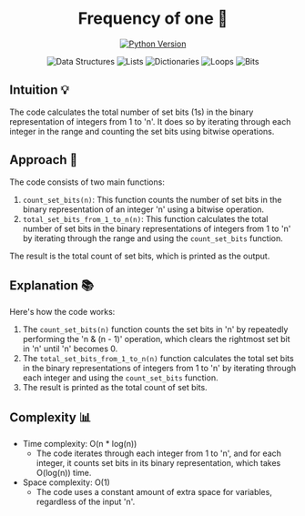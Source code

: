 
<h1 align="center">
Frequency of one 📝
</h1>

<p align="center">
  <a href="https://www.python.org/downloads/release/python-380/">
    <img src="https://img.shields.io/badge/Python-3.8%2B-blue" alt="Python Version">
  </a>
</p>
<p align="center">
  <img src="https://img.shields.io/badge/-Data%20Structures-lightgrey" alt="Data Structures">
  <img src="https://img.shields.io/badge/-Lists-brightgreen" alt="Lists">
  <img src="https://img.shields.io/badge/-Dictionaries-orange" alt="Dictionaries">
  <img src="https://img.shields.io/badge/-Loops-blue" alt="Loops">
  <img src="https://img.shields.io/badge/-Bits-purple" alt="Bits">
</p>



## Intuition 💡
<!-- Describe your first thoughts on how to solve this problem. -->
The code calculates the total number of set bits (1s) in the binary representation of integers from 1 to 'n'. It does so by iterating through each integer in the range and counting the set bits using bitwise operations.

## Approach 🚀
<!-- Describe your approach to solving the problem. -->
The code consists of two main functions:
1. `count_set_bits(n)`: This function counts the number of set bits in the binary representation of an integer 'n' using a bitwise operation.
2. `total_set_bits_from_1_to_n(n)`: This function calculates the total number of set bits in the binary representations of integers from 1 to 'n' by iterating through the range and using the `count_set_bits` function.

The result is the total count of set bits, which is printed as the output.

## Explanation 📚
<!-- Describe your explanation in short with steps. -->
Here's how the code works:
1. The `count_set_bits(n)` function counts the set bits in 'n' by repeatedly performing the 'n & (n - 1)' operation, which clears the rightmost set bit in 'n' until 'n' becomes 0.
2. The `total_set_bits_from_1_to_n(n)` function calculates the total set bits in the binary representations of integers from 1 to 'n' by iterating through each integer and using the `count_set_bits` function.
3. The result is printed as the total count of set bits.

## Complexity 📊
- Time complexity: O(n * log(n))
  - The code iterates through each integer from 1 to 'n', and for each integer, it counts set bits in its binary representation, which takes O(log(n)) time.
- Space complexity: O(1)
  - The code uses a constant amount of extra space for variables, regardless of the input 'n'.

